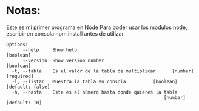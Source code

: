 # Notas:
Este es mi primer programa en Node
Para poder usar los modulos node, escribir en consola npm install antes de utilizar.

```
Options:
      --help     Show help                                             [boolean]
      --version  Show version number                                   [boolean]
  -t, --tabla    Es el valor de la tabla de multiplicar      [number] [required]
  -l, --listar   Muestra la tabla en consola          [boolean] [default: false]
  -h, --hasta    Este es el número hasta donde quieres la tabla
                                                          [number] [default: 10]
```